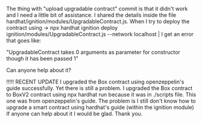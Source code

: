 The thing with "upload upgradable contract" commit is that it didn't work and I need a little bit of assistance. I shared the details inside the file hardhat/ignition/modules/UpgradableContract.js.
When I try to deploy the contract using -> npx hardhat ignition deploy ignition/modules/UpgradableContract.js --network localhost | I get an error that goes like:

"UpgradableContract takes 0 arguments as parameter for constructor though it has been passed 1"

Can anyone help about it?


!!!!!
RECENT UPDATE
I upgraded the Box contract using openzeppelin's guide successfully. Yet there is still a problem.
I upgraded the Box contract to BoxV2 contract using npx hardhat run because it was in ./scripts file. This one was from openzeppelin's guide.
The problem is I still don't know how to upgrade a smart contract using hardhat's guide (within the ignition module)
If anyone can help about it I would be glad. Thank you.
